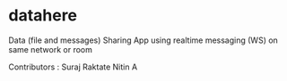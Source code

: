 # datahere
Data (file and messages) Sharing App using realtime messaging (WS) on same network or room 

Contributors : 
	Suraj Raktate
	Nitin A
